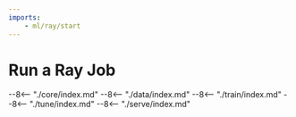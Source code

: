 ```yaml
---
imports:
    - ml/ray/start
---
```


# Run a Ray Job

--8<-- "./core/index.md"
--8<-- "./data/index.md"
--8<-- "./train/index.md"
--8<-- "./tune/index.md"
--8<-- "./serve/index.md"
